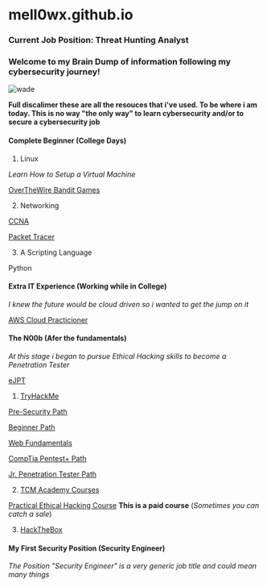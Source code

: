 # mell0wx.github.io

### Current Job Position: Threat Hunting Analyst

### Welcome to my Brain Dump of information following my cybersecurity journey!

![wade](https://user-images.githubusercontent.com/21230024/218868591-0bccb869-b718-4f09-ad37-c701e9c1e870.jpg)


**Full discalimer these are all the resouces that i've used. To be where i am today. This is no way "the only way" to learn cybersecurity and/or to secure a cybersecurity job**

#### Complete Beginner (College Days)

1. Linux 

*Learn How to Setup a Virtual Machine*

[OverTheWire Bandit Games](https://overthewire.org/wargames/bandit/)

2. Networking

[CCNA](https://www.cisco.com/c/en/us/training-events/training-certifications/certifications/associate/ccna.html) 

[Packet Tracer](https://www.netacad.com/courses/packet-tracer)

3. A Scripting Language

Python

#### Extra IT Experience (Working while in College)

*I knew the future would be cloud driven so i wanted to get the jump on it*

[AWS Cloud Practicioner](https://aws.amazon.com/certification/certified-cloud-practitioner/)

#### The N00b (Afer the fundamentals)
*At this stage i began to pursue Ethical Hacking skills to become a Penetration Tester*

[eJPT](https://elearnsecurity.com/product/ejpt-certification/)

1. [TryHackMe](https://tryhackme.com/dashboard)

[Pre-Security Path](https://tryhackme.com/path-action/presecurity/join)

[Beginner Path](https://tryhackme.com/path-action/beginner/join)

[Web Fundamentals](https://tryhackme.com/path-action/web/join)

[CompTia Pentest+ Path](https://tryhackme.com/path-action/pentestplus/join)

[Jr. Penetration Tester Path](https://tryhackme.com/path-action/jrpenetrationtester/join)

2. [TCM Academy Courses](https://academy.tcm-sec.com/)

[Practical Ethical Hacking Course](https://academy.tcm-sec.com/courses/enrolled/1152300) **This is a paid course** (*Sometimes you can catch a sale*)

3. [HackTheBox](https://www.hackthebox.com/)

#### My First Security Position (Security Engineer)

*The Position "Security Engineer" is a very generic job title and could mean many things*








